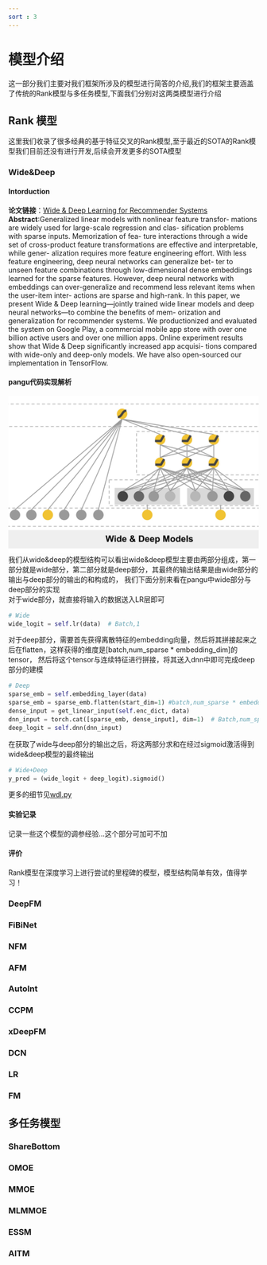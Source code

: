 ```yaml
---
sort : 3
---
```


# 模型介绍

这一部分我们主要对我们框架所涉及的模型进行简答的介绍,我们的框架主要涵盖了传统的Rank模型与多任务模型,下面我们分别对这两类模型进行介绍

## Rank 模型

这里我们收录了很多经典的基于特征交叉的Rank模型,至于最近的SOTA的Rank模型我们目前还没有进行开发,后续会开发更多的SOTA模型

### Wide&Deep

#### Intorduction

**论文链接**：[Wide & Deep Learning for Recommender Systems](https://arxiv.org/pdf/1606.07792) \
**Abstract**:Generalized linear models with nonlinear feature transfor- mations are widely used for large-scale regression and clas- sification problems with sparse inputs. Memorization of fea- ture interactions through a wide set of cross-product feature transformations are effective and interpretable, while gener- alization requires more feature engineering effort. With less feature engineering, deep neural networks can generalize bet- ter to unseen feature combinations through low-dimensional dense embeddings learned for the sparse features. However, deep neural networks with embeddings can over-generalize and recommend less relevant items when the user-item inter- actions are sparse and high-rank. In this paper, we present Wide & Deep learning—jointly trained wide linear models and deep neural networks—to combine the benefits of mem- orization and generalization for recommender systems. We productionized and evaluated the system on Google Play, a commercial mobile app store with over one billion active users and over one million apps. Online experiment results show that Wide & Deep significantly increased app acquisi- tions compared with wide-only and deep-only models. We have also open-sourced our implementation in TensorFlow.

#### pangu代码实现解析
![avatar](./model_pics/wdl.jpg)
我们从wide&deep的模型结构可以看出wide&deep模型主要由两部分组成，第一部分就是wide部分，第二部分就是deep部分，其最终的输出结果是由wide部分的输出与deep部分的输出的和构成的，
我们下面分别来看在pangu中wide部分与deep部分的实现\
对于wide部分，就直接将输入的数据送入LR层即可
```python
# Wide
wide_logit = self.lr(data)  # Batch,1
```
对于deep部分，需要首先获得离散特征的embedding向量，然后将其拼接起来之后在flatten，这样获得的维度是[batch,num_sparse * embedding_dim]的tensor，
然后将这个tensor与连续特征进行拼接，将其送入dnn中即可完成deep部分的建模
```python
# Deep
sparse_emb = self.embedding_layer(data)
sparse_emb = sparse_emb.flatten(start_dim=1) #batch,num_sparse * embedding_dim
dense_input = get_linear_input(self.enc_dict, data)
dnn_input = torch.cat([sparse_emb, dense_input], dim=1)  # Batch,num_sparse_fea*embedding_dim+num_dense
deep_logit = self.dnn(dnn_input)
```
在获取了wide与deep部分的输出之后，将这两部分求和在经过sigmoid激活得到wide&deep模型的最终输出
```python
# Wide+Deep
y_pred = (wide_logit + deep_logit).sigmoid()
```
更多的细节见[wdl.py](https://github.com/HaSai666/rec_pangu/blob/main/rec_pangu/models/ranking/wdl.py)

#### 实验记录
记录一些这个模型的调参经验...这个部分可加可不加

#### 评价
Rank模型在深度学习上进行尝试的里程碑的模型，模型结构简单有效，值得学习！

### DeepFM

### FiBiNet

### NFM

### AFM

### AutoInt

### CCPM

### xDeepFM

### DCN

### LR

### FM


## 多任务模型

### ShareBottom

### OMOE

### MMOE

### MLMMOE

### ESSM

### AITM

